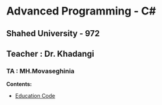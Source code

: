 # Advanced Programming - C#
## Shahed University - 972
## Teacher : Dr. Khadangi
### TA : MH.Movaseghinia
**Contents:**

* [Education Code](https://github.com/MMovasaghi/Advanced-Programming-Csharp/tree/master/Edu.Code)
